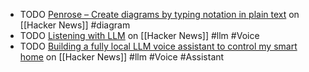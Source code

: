- TODO [Penrose – Create diagrams by typing notation in plain text](https://news.ycombinator.com/item?id=38965636) on [[Hacker News]] #diagram
- TODO [Listening with LLM](https://news.ycombinator.com/item?id=38981216) on [[Hacker News]] #llm #Voice
- TODO [Building a fully local LLM voice assistant to control my smart home](https://news.ycombinator.com/item?id=38985152) on [[Hacker News]] #llm #Voice #Assistant